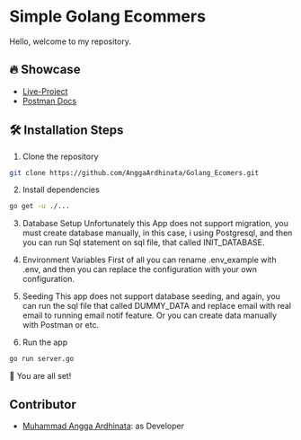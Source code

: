 # Simple Golang Ecommers

Hello, welcome to my repository.

## 🔥 Showcase
- [Live-Project](link)
- [Postman Docs](https://documenter.getpostman.com/view/20559835/2s93sjToKu)


## 🛠️ Installation Steps

1. Clone the repository

```bash
git clone https://github.com/AnggaArdhinata/Golang_Ecomers.git
```

2. Install dependencies

```bash
go get -u ./...
```

3. Database Setup
Unfortunately this App does not support migration, you must create database manually, in this case, i using Postgresql, and then you can run Sql statement on sql file, that called INIT_DATABASE.

4. Environment Variables
First of all you can rename .env_example with .env, and then you can replace the configuration with your own configuration.

5. Seeding
This app does not support database seeding, and again, you can run the sql file that called DUMMY_DATA and replace email with real email to running email notif feature.
Or you can create data manually with Postman or etc.

6. Run the app

```bash
go run server.go
```

🌟 You are all set!

## Contributor
- [Muhammad Angga Ardhinata](https://github.com/AnggaArdhinata): as Developer

